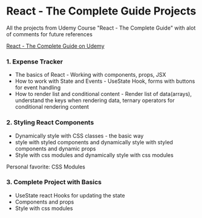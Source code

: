 # React - The Complete Guide Projects
All the projects from Udemy Course "React - The Complete Guide" with alot of comments for future references

[React - The Complete Guide on Udemy](https://www.udemy.com/course/react-the-complete-guide-incl-redux/)

### 1. Expense Tracker

* The basics of React - Working with components, props, JSX
* How to work with State and Events - UseState Hook, forms with buttons for event handling
* How to render list and conditional content - Render list of data(arrays), understand the keys when rendering data, ternary operators for conditional rendering content

### 2. Styling React Components

* Dynamically style with CSS classes - the basic way
* style with styled components and dynamically style with styled components and dynamic props
* Style with css modules and dynamically style with css modules

Personal favorite: CSS Modules

### 3. Complete Project with Basics

* UseState react Hooks for updating the state
* Components and props
* Style with css modules

